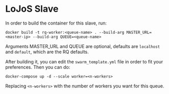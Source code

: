 # LoJoS Slave

In order to build the container for this slave, run:

```
docker build -t rq-worker:<queue-name> . --build-arg MASTER_URL=<master-ip> --build-arg QUEUE=<queue-name>
```

Arguments MASTER_URL and QUEUE are optional, defaults are `localhost` and `default`, which are the RQ defaults.

After building it, you can edit the `swarm_template.yml` file in order to fit your preferences. Then you can do:

```
docker-compose up -d --scale worker=<n-workers>
```

Replacing `<n-workers>` with the number of workers you want for this queue.
